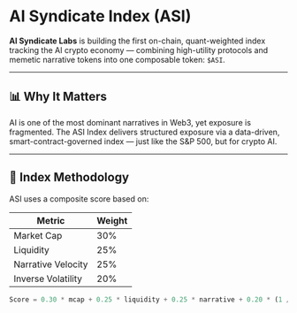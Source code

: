 # AI Syndicate Index (ASI)

**AI Syndicate Labs** is building the first on-chain, quant-weighted index tracking the AI crypto economy — combining high-utility protocols and memetic narrative tokens into one composable token: `$ASI`.

---

## 📊 Why It Matters

AI is one of the most dominant narratives in Web3, yet exposure is fragmented. The ASI Index delivers structured exposure via a data-driven, smart-contract-governed index — just like the S&P 500, but for crypto AI.

---

## 🧠 Index Methodology

ASI uses a composite score based on:

| Metric             | Weight |
|--------------------|--------|
| Market Cap         | 30%    |
| Liquidity          | 25%    |
| Narrative Velocity | 25%    |
| Inverse Volatility | 20%    |

```python
Score = 0.30 * mcap + 0.25 * liquidity + 0.25 * narrative + 0.20 * (1 / volatility)
